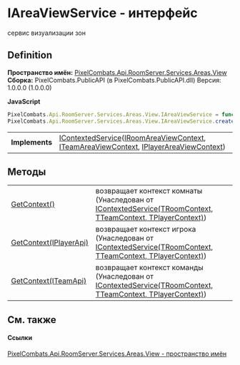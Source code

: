 # IAreaViewService - интерфейс


сервис визуализации зон



## Definition
**Пространство имён:** <a href="d42615c4-2647-6043-f483-ab072442c0ce">PixelCombats.Api.RoomServer.Services.Areas.View</a>  
**Сборка:** PixelCombats.PublicAPI (в PixelCombats.PublicAPI.dll) Версия: 1.0.0.0 (1.0.0.0)

**JavaScript**
``` JavaScript
PixelCombats.Api.RoomServer.Services.Areas.View.IAreaViewService = function();
PixelCombats.Api.RoomServer.Services.Areas.View.IAreaViewService.createInterface('PixelCombats.Api.RoomServer.Services.Areas.View.IAreaViewService');
```

<table><tr><td><strong>Implements</strong></td><td><a href="7560407f-5a49-03ee-e909-e5d8162d1c67">IContextedService</a>(<a href="88c20756-1426-ce71-49b1-1631a9931b7a">IRoomAreaViewContext</a>, <a href="c3d7cb3a-472a-baac-132c-5e3604a82926">ITeamAreaViewContext</a>, <a href="1ad2e99c-4833-6d06-4dee-8588b02ce3f5">IPlayerAreaViewContext</a>)</td></tr>
</table>



## Методы
<table>
<tr>
<td><a href="39b804d9-49b5-0bf4-6ae9-0eb2276ad2d0">GetContext()</a></td>
<td>возвращает контекст комнаты<br />(Унаследован от <a href="7560407f-5a49-03ee-e909-e5d8162d1c67">IContextedService(TRoomContext, TTeamContext, TPlayerContext)</a>)</td></tr>
<tr>
<td><a href="e5bfb119-47c9-9480-4a3c-44f361ffb49f">GetContext(IPlayerApi)</a></td>
<td>возвращает контекст игрока<br />(Унаследован от <a href="7560407f-5a49-03ee-e909-e5d8162d1c67">IContextedService(TRoomContext, TTeamContext, TPlayerContext)</a>)</td></tr>
<tr>
<td><a href="b32c88a6-192c-6c63-37dd-71717be72f4f">GetContext(ITeamApi)</a></td>
<td>возвращает контекст команды<br />(Унаследован от <a href="7560407f-5a49-03ee-e909-e5d8162d1c67">IContextedService(TRoomContext, TTeamContext, TPlayerContext)</a>)</td></tr>
</table>

## См. также


#### Ссылки
<a href="d42615c4-2647-6043-f483-ab072442c0ce">PixelCombats.Api.RoomServer.Services.Areas.View - пространство имён</a>  
